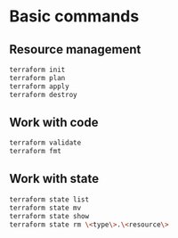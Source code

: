 # Basic commands

## Resource management

```sh
terraform init
terraform plan
terraform apply
terraform destroy
```

## Work with code

```sh
terraform validate
terraform fmt
```

## Work with state

```sh
terraform state list
terraform state mv
terraform state show
terraform state rm \<type\>.\<resource\>
```
